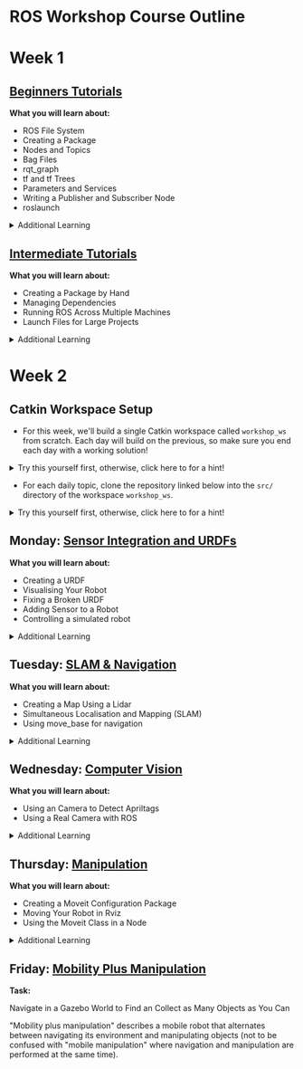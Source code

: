 # ROS Workshop Course Outline

# Week 1

## [Beginners Tutorials](http://wiki.ros.org/ROS/Tutorials)

**What you will learn about:**
+ ROS File System
+ Creating a Package
+ Nodes and Topics
+ Bag Files
+ rqt_graph
+ tf and tf Trees
+ Parameters and Services
+ Writing a Publisher and Subscriber Node
+ roslaunch

<details><summary>Additional Learning</summary>

+ rqt_publisher
+ rqt_robot_steering
+ Rviz
+ Publish and Subscribe in the Same Node

</details>

## [Intermediate Tutorials](http://wiki.ros.org/ROS/Tutorials)
**What you will learn about:**
+ Creating a Package by Hand
+ Managing Dependencies
+ Running ROS Across Multiple Machines
+ Launch Files for Large Projects

<details><summary>Additional Learning</summary>

+ Create a URDF
+ Visualise a Robot in Rviz
+ Visualise a Robot in Gazebo
</details>

# Week 2

## Catkin Workspace Setup

* For this week, we'll build a single Catkin workspace called ```workshop_ws``` from scratch. Each day will build on the previous, so make sure you end each day with a working solution! 

<details><summary>Try this yourself first, otherwise, click here to for a hint!</summary>
  
```sh
mkdir -p ~/workshop_ws/src  # Creates a workspace directory names workshop_ws.
cd ~/workshop_ws/src
catkin_init_workspace  # Initialises the workspace
```

</details>

* For each daily topic, clone the repository linked below into the
`src/` directory of the workspace `workshop_ws`. 

<details><summary>Try this yourself first, otherwise, click here to for a hint!</summary>
E.g. for the
[sensor-integration](https://github.com/ros-workshop/sensor-integration.git)
repository, you'd type:

```sh
cd ~/workshop_ws/src
git clone https://github.com/ros-workshop/sensor-integration.git
```

</details>



## Monday: [Sensor Integration and URDFs](https://github.com/ros-workshop/sensor-integration.git)
**What you will learn about:**
+ Creating a URDF
+ Visualising Your Robot
+ Fixing a Broken URDF
+ Adding Sensor to a Robot
+ Controlling a simulated robot

<details><summary>Additional Learning</summary>

+ Detecting an obstacle and stopping the robot

</details>

## Tuesday: [SLAM & Navigation](https://github.com/ros-workshop/slam-navigation)
**What you will learn about:**
+ Creating a Map Using a Lidar
+ Simultaneous Localisation and Mapping (SLAM)
+ Using move_base for navigation

<details><summary>Additional Learning</summary>

+ Find a Object by Navigating Around a Map

</details>

## Wednesday: [Computer Vision](https://github.com/ros-workshop/perception.git)
**What you will learn about:**
+ Using an Camera to Detect Apriltags
+ Using a Real Camera with ROS

<details><summary>Additional Learning</summary>

+ Fuse and Lidar and Camera/DNN data for Person Detection and localisation

</details>

## Thursday: [Manipulation](https://github.com/ros-workshop/manipulation.git)
**What you will learn about:**
+ Creating a Moveit Configuration Package
+ Moving Your Robot in Rviz
+ Using the Moveit Class in a Node

<details><summary>Additional Learning</summary>

+ Create a OctoMap Using a Depth Camera
</details>

## Friday: [Mobility Plus Manipulation](https://github.com/ros-workshop/mobility-plus-manipulation)
**Task:**

Navigate in a Gazebo World to Find an Collect as Many Objects as You Can

"Mobility plus manipulation" describes a mobile robot that alternates between navigating its environment and manipulating objects (not to be confused with "mobile manipulation" where navigation and manipulation are performed at the same time).


